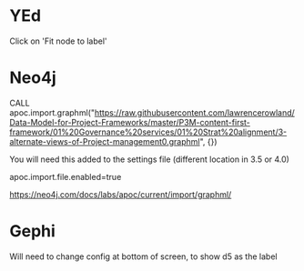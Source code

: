 
# YEd
Click on 'Fit node to label'


# Neo4j
CALL apoc.import.graphml("https://raw.githubusercontent.com/lawrencerowland/Data-Model-for-Project-Frameworks/master/P3M-content-first-framework/01%20Governance%20services/01%20Strat%20alignment/3-alternate-views-of-Project-management0.graphml", {})

You will need this added to the settings file (different location in 3.5 or 4.0)

apoc.import.file.enabled=true

https://neo4j.com/docs/labs/apoc/current/import/graphml/

# Gephi

Will need to change config at bottom of screen, to show d5 as the label
